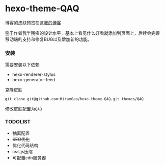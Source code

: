 # hexo-theme-QAQ
博客的皮肤预览在这[我的博客](http://blog.hiramgao.me/)

鉴于作者我半残疾的设计水平，基本上看见什么好看就添加到页面上，后续会完善移动端的支持和修复BUG以及增加新的功能。

### 安装

需要安装以下依赖

- hexo-renderer-stylus
- hexo-generator-feed

克隆皮肤

`git clone git@github.com:HiramGao/hexo-theme-QAQ.git themes/QAQ`

修改皮肤配置为`QAQ`

### TODOLIST

- 抽离配置
- ~~SEO优化~~
- 优化代码结构
- css,js压缩
- 可配置cdn服务器

